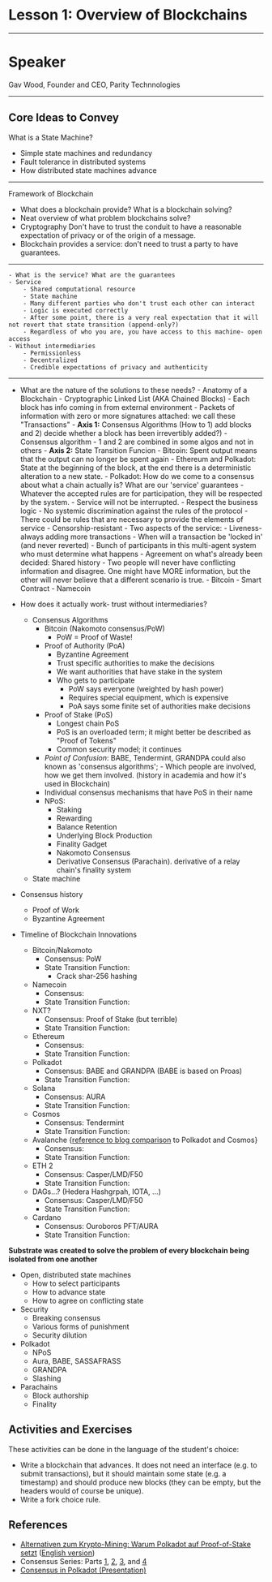 # Lesson 1: Overview of Blockchains

---

# Speaker

Gav Wood, Founder and CEO, Parity Technnologies

---

## Core Ideas to Convey

What is a State Machine?

- Simple state machines and redundancy
- Fault tolerance in distributed systems
- How distributed state machines advance

---

Framework of Blockchain

- What does a blockchain provide? What is a blockchain solving?
- Neat overview of what problem blockchains solve?
- Cryptography Don't have to trust the conduit to have a reasonable expectation of privacy or of the origin of a message.
- Blockchain provides a service: don't need to trust a party to have guarantees.

---

    - What is the service? What are the guarantees
    - Service
        - Shared computational resource
        - State machine
        - Many different parties who don't trust each other can interact
        - Logic is executed correctly
        - After some point, there is a very real expectation that it will not revert that state transition (append-only?)
        - Regardless of who you are, you have access to this machine- open access
    - Without intermediaries
        - Permissionless
        - Decentralized
        - Credible expectations of privacy and authenticity

---

- What are the nature of the solutions to these needs? - Anatomy of a Blockchain - Cryptographic Linked List (AKA Chained Blocks) - Each block has info coming in from external environment - Packets of information with zero or more signatures attached: we call these "Transactions" - **Axis 1:** Consensus Algorithms (How to 1) add blocks and 2) decide whether a block has been irrevertibly added?) - Consensus algorithm - 1 and 2 are combined in some algos and not in others - **Axis 2:** State Transition Funcion - Bitcoin: Spent output means that the output can no longer be spent again - Ethereum and Polkadot: State at the beginning of the block, at the end there is a deterministic alteration to a new state. - Polkadot:
  How do we come to a consensus about what a chain actually is? What are our 'service' guarantees - Whatever the accepted rules are for participation, they will be respected by the system. - Service will not be interrupted. - Respect the business logic - No systemic discrimination against the rules of the protocol - There could be rules that are necessary to provide the elements of service - Censorship-resistant - Two aspects of the service: - Liveness- always adding more transactions - When will a transaction be 'locked in' (and never reverted) - Bunch of participants in this multi-agent system who must determine what happens - Agreement on what's already been decided: Shared history - Two people will never have conflicting information and disagree. One might have MORE information, but the other will never believe that a different scenario is true. - Bitcoin - Smart Contract - Namecoin
- How does it actually work- trust without intermediaries?
  - Consensus Algorithms
    - Bitcoin (Nakomoto consensus/PoW)
      - PoW = Proof of Waste!
    - Proof of Authority (PoA)
      - Byzantine Agreement
      - Trust specific authorities to make the decisions
      - We want authorities that have stake in the system
      - Who gets to participate
        - PoW says everyone (weighted by hash power)
        - Requires special equipment, which is expensive
        - PoA says some finite set of authorities make decisions
    - Proof of Stake (PoS)
      - Longest chain PoS
      - PoS is an overloaded term; it might better be described as "Proof of Tokens"
      - Common security model; it continues
    - _Point of Confusion_: BABE, Tendermint, GRANDPA could also known as 'consensus algorithms'; - Which people are involved, how we get them involved.
      (history in academia and how it's used in Blockchain)
    - Individual consensus mechanisms that have PoS in their name
    - NPoS:
      - Staking
      - Rewarding
      - Balance Retention
      - Underlying Block Production
      - Finality Gadget
      - Nakomoto Consensus
      - Derivative Consensus (Parachain). derivative of a relay chain's finality system
  - State machine
- Consensus history

  - Proof of Work
  - Byzantine Agreement

- Timeline of Blockchain Innovations
  - Bitcoin/Nakomoto
    - Consensus: PoW
    - State Transition Function:
      - Crack shar-256 hashing
  - Namecoin
    - Consensus:
    - State Transition Function:
  - NXT?
    - Consensus: Proof of Stake (but terrible)
    - State Transition Function:
  - Ethereum
    - Consensus:
    - State Transition Function:
  - Polkadot
    - Consensus: BABE and GRANDPA (BABE is based on Proas)
    - State Transition Function:
  - Solana
    - Consensus: AURA
    - State Transition Function:
  - Cosmos
    - Consensus: Tendermint
    - State Transition Function:
  - Avalanche {[reference to blog comparison](https://medium.com/@arikan/a-comparison-of-heterogeneous-blockchain-networks-4bf7ff2fe279) to Polkadot and Cosmos}
    - Consensus:
    - State Transition Function:
  - ETH 2
    - Consensus: Casper/LMD/F50
    - State Transition Function:
  - DAGs...? (Hedera Hashgrpah, IOTA, ...)
    - Consensus: Casper/LMD/F50
    - State Transition Function:
  - Cardano
    - Consensus: Ouroboros PFT/AURA
    - State Transition Function:

**Substrate was created to solve the problem of every blockchain being isolated from one another**

- Open, distributed state machines
  - How to select participants
  - How to advance state
  - How to agree on conflicting state
- Security
  - Breaking consensus
  - Various forms of punishment
  - Security dilution
- Polkadot
  - NPoS
  - Aura, BABE, SASSAFRASS
  - GRANDPA
  - Slashing
- Parachains
  - Block authorship
  - Finality

## Activities and Exercises

These activities can be done in the language of the student's choice:

- Write a blockchain that advances. It does not need an interface (e.g. to submit transactions), but it should maintain some state (e.g. a timestamp) and should produce new blocks (they can be empty, but the headers would of course be unique).
- Write a fork choice rule.

## References

- [Alternativen zum Krypto-Mining: Warum Polkadot auf Proof-of-Stake setzt](https://www.heise.de/hintergrund/Alternativen-zum-Krypto-Mining-Warum-Polkadot-auf-Proof-of-Stake-setzt-6199450.html?seite=all) ([English version](https://drive.google.com/file/d/171hN-f3GINL2r3Yv-78XXKfSd6Sg68Nj/view?usp=sharing))
- Consensus Series: Parts [1](https://polkadot.network/polkadot-consensus-part-1-introduction/), [2](https://polkadot.network/polkadot-consensus-part-2-grandpa/), [3](https://polkadot.network/blog/polkadot-consensus-part-3-babe/), and [4](https://polkadot.network/blog/polkadot-consensus-part-4-security/)
- [Consensus in Polkadot (Presentation)](https://docs.google.com/presentation/d/1pTUFqdkyRa1C5mfzL-isyYGKqaFWdUAZraODO_WkSHs/edit#slide=id.g58f1ea59d2_0_6)
